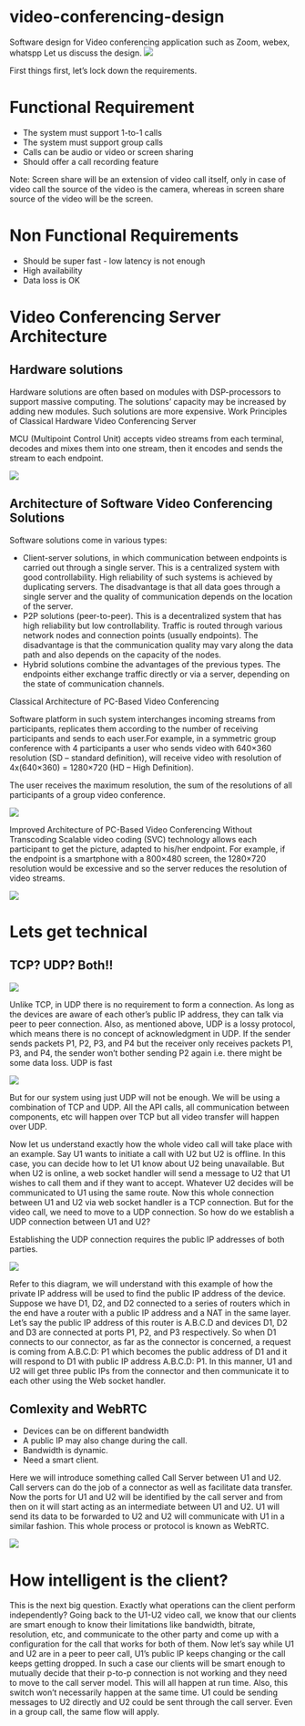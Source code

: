 # video-conferencing-design
Software design for Video conferencing application such as Zoom, webex, whatspp
Let us discuss the design.
![](assets/devices.jpg)

First things first, let’s lock down the requirements.
# Functional Requirement

- The system must support 1-to-1 calls
- The system must support group calls
- Calls can be audio or video or screen sharing
- Should offer a call recording feature

Note: Screen share will be an extension of video call itself, only in case of video call the source of the video is the camera, whereas in screen share source of the video will be the screen.

# Non Functional Requirements
- Should be super fast - low latency is not enough
- High availability
- Data loss is OK

# Video Conferencing Server Architecture
## Hardware solutions
Hardware solutions are often based on modules with DSP-processors to support massive computing. The solutions’ capacity may be increased by adding new modules. Such solutions are more expensive.
Work Principles of Classical Hardware Video Conferencing Server

MCU (Multipoint Control Unit) accepts video streams from each terminal, decodes and mixes them into one stream, then it encodes and sends the stream to each endpoint.

![](assets/mcu-endpoints.png)

## Architecture of Software Video Conferencing Solutions
Software solutions come in various types:
- Client-server solutions, in which communication between endpoints is carried out through a single server. This is a centralized system with good controllability. High reliability of such systems is achieved by duplicating servers. The disadvantage is that all data goes through a single server and the quality of communication depends on the location of the server.
- P2P solutions (peer-to-peer). This is a decentralized system that has high reliability but low controllability. Traffic is routed through various network nodes and connection points (usually endpoints). The disadvantage is that the communication quality may vary along the data path and also depends on the capacity of the nodes.
- Hybrid solutions combine the advantages of the previous types. The endpoints either exchange traffic directly or via a server, depending on the state of communication channels.

Classical Architecture of PC-Based Video Conferencing

Software platform in such system interchanges incoming streams from participants, replicates them according to the number of receiving participants and sends to each user.For example, in a symmetric group conference with 4 participants a user who sends video with 640×360 resolution (SD – standard definition), will receive video with resolution of 4x(640×360) = 1280×720 (HD – High Definition).

The user receives the maximum resolution, the sum of the resolutions of all participants of a group video conference. 

![](assets/server-software.png)


Improved Architecture of PC-Based Video Conferencing Without Transcoding
Scalable video coding (SVC) technology allows each participant to get the picture, adapted to his/her endpoint. For example, if the endpoint is a smartphone with a 800×480 screen, the 1280×720 resolution would be excessive and so the server reduces the resolution of video streams.

![](assets/architecture-without-transcoding.png)

# Lets get technical 
## TCP? UDP? Both!!
![](assets/tcpudp1.jpg)

Unlike TCP, in UDP there is no requirement to form a connection. As long as the devices are aware of each other’s public IP address, they can talk via peer to peer connection. Also, as mentioned above, UDP is a lossy protocol, which means there is no concept of acknowledgment in UDP. If the sender sends packets P1, P2, P3, and P4 but the receiver only receives packets P1, P3, and P4, the sender won’t bother sending P2 again i.e. there might be some data loss.
UDP is fast

![](assets/tcpudp2.jpg)

But for our system using just UDP will not be enough. We will be using a combination of TCP and UDP. All the API calls, all communication between components, etc will happen over TCP but all video transfer will happen over UDP.

Now let us understand exactly how the whole video call will take place with an example. Say U1 wants to initiate a call with U2 but U2 is offline. In this case, you can decide how to let U1 know about U2 being unavailable. But when U2 is online, a web socket handler will send a message to U2 that U1 wishes to call them and if they want to accept. Whatever U2 decides will be communicated to U1 using the same route. Now this whole connection between U1 and U2 via web socket handler is a TCP connection. But for the video call, we need to move to a UDP connection. So how do we establish a UDP connection between U1 and U2?

Establishing the UDP connection requires the public IP addresses of both parties.

![](assets/zoom_webRTC.png)

Refer to this diagram, we will understand with this example of how the private IP address will be used to find the public IP address of the device. Suppose we have D1, D2, and D2 connected to a series of routers which in the end have a router with a public IP address and a NAT in the same layer. Let’s say the public IP address of this router is A.B.C.D and devices D1, D2 and D3 are connected at ports P1, P2, and P3 respectively. So when D1 connects to our connector, as far as the connector is concerned, a request is coming from A.B.C.D: P1 which becomes the public address of D1 and it will respond to D1 with public IP address A.B.C.D: P1. In this manner, U1 and U2 will get three public IPs from the connector and then communicate it to each other using the Web socket handler.

## Comlexity and WebRTC
- Devices can be on different bandwidth
- A public IP may also change during the call.
- Bandwidth is dynamic.
- Need a smart client.

Here we will introduce something called Call Server between U1 and U2. Call servers can do the job of a connector as well as facilitate data transfer. Now the ports for U1 and U2 will be identified by the call server and from then on it will start acting as an intermediate between U1 and U2. U1 will send its data to be forwarded to U2 and U2 will communicate with U1 in a similar fashion. This whole process or protocol is known as WebRTC.

![](assets/part1.png)

# How intelligent is the client?
This is the next big question. Exactly what operations can the client perform independently? Going back to the U1-U2 video call, we know that our clients are smart enough to know their limitations like bandwidth, bitrate, resolution, etc, and communicate to the other party and come up with a configuration for the call that works for both of them. Now let’s say while U1 and U2 are in a peer to peer call, U1’s public IP keeps changing or the call keeps getting dropped. In such a case our clients will be smart enough to mutually decide that their p-to-p connection is not working and they need to move to the call server model. This will all happen at run time. Also, this switch won’t necessarily happen at the same time. U1 could be sending messages to U2 directly and U2 could be sent through the call server. Even in a group call, the same flow will apply.

